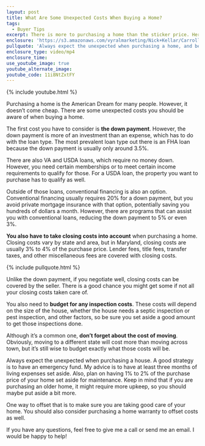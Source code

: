 ```yaml
---
layout: post
title: What Are Some Unexpected Costs When Buying a Home?
tags:
  - Buyer Tips
excerpt: There is more to purchasing a home than the sticker price. Here are some costs to look out for when buying a home.
enclosure: 'https://s3.amazonaws.com/vyralmarketing/Nick+Kellar/CarrollCounty+Real+Estate+Unexpected+Costs.mp4'
pullquote: 'Always expect the unexpected when purchasing a home, and be financially prepared.'
enclosure_type: video/mp4
enclosure_time:
use_youtube_image: true
youtube_alternate_image:
youtube_code: 11i8NtZxtFY
---
```



{% include youtube.html %}

Purchasing a home is the American Dream for many people. However, it doesn’t come cheap. There are some unexpected costs you should be aware of when buying a home.

The first cost you have to consider is **the down payment**. However, the down payment is more of an investment than an expense, which has to do with the loan type. The most prevalent loan type out there is an FHA loan because the down payment is usually only around 3.5%.&nbsp;

There are also VA and USDA loans, which require no money down. However, you need certain memberships or to meet certain income requirements to qualify for those. For a USDA loan, the property you want to purchase has to qualify as well.&nbsp;

Outside of those loans, conventional financing is also an option. Conventional financing usually requires 20% for a down payment, but you avoid private mortgage insurance with that option, potentially saving you hundreds of dollars a month. However, there are programs that can assist you with conventional loans, reducing the down payment to 5% or even 3%.&nbsp;

**You also have to take closing costs into account** when purchasing a home. Closing costs vary by state and area, but in Maryland, closing costs are usually 3% to 4% of the purchase price. Lender fees, title fees, transfer taxes, and other miscellaneous fees are covered with closing costs.&nbsp;

{% include pullquote.html %}

Unlike the down payment, if you negotiate well, closing costs can be covered by the seller. There is a good chance you might get some if not all your closing costs taken care of.&nbsp;

You also need to **budget for any inspection costs**. These costs will depend on the size of the house, whether the house needs a septic inspection or pest inspection, and other factors, so be sure you set aside a good amount to get those inspections done.&nbsp;

Although it’s a common one, **don’t forget about the cost of moving**. Obviously, moving to a different state will cost more than moving across town, but it’s still wise to budget exactly what those costs will be.&nbsp;

Always expect the unexpected when purchasing a house. A good strategy is to have an emergency fund. My advice is to have at least three months of living expenses set aside. Also, plan on having 1% to 2% of the purchase price of your home set aside for maintenance. Keep in mind that if you are purchasing an older home, it might require more upkeep, so you should maybe put aside a bit more.&nbsp;

One way to offset that is to make sure you are taking good care of your home. You should also consider purchasing a home warranty to offset costs as well.&nbsp;

If you have any questions, feel free to give me a call or send me an email. I would be happy to help!&nbsp;